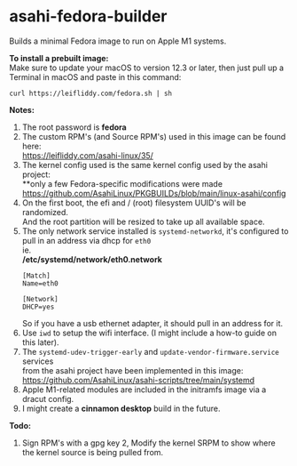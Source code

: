 # asahi-fedora-builder
  
Builds a minimal Fedora image to run on Apple M1 systems.

**To install a prebuilt image:**  
Make sure to update your macOS to version 12.3 or later, then just pull up a Terminal in macOS and paste in this command:
```
curl https://leifliddy.com/fedora.sh | sh
```

**Notes:** 
1. The root password is **fedora**
2. The custom RPM's (and Source RPM's) used in this image can be found here:  
   https://leifliddy.com/asahi-linux/35/
3. The kernel config used is the same kernel config used by the asahi project:  
   \*\*only a few Fedora-specific modifications were made  
   https://github.com/AsahiLinux/PKGBUILDs/blob/main/linux-asahi/config
4. On the first boot, the efi and / (root) filesystem UUID's will be randomized.  
   And the root partition will be resized to take up all available space.  
5. The only network service installed is ```systemd-networkd```, it's configured to pull in an address via dhcp for ```eth0```  
   ie.  
   **/etc/systemd/network/eth0.network**
   ```
   [Match]
   Name=eth0

   [Network]
   DHCP=yes
   ```
   So if you have a usb ethernet adapter, it should pull in an address for it.  
6. Use ```iwd``` to setup the wifi interface. (I might include a how-to guide on this later).
6. The ```systemd-udev-trigger-early``` and ```update-vendor-firmware.service``` services  
   from the asahi project have been implemented in this image:  
   https://github.com/AsahiLinux/asahi-scripts/tree/main/systemd
8. Apple M1-related modules are included in the initramfs image via a dracut config. 
9. I might create a **cinnamon desktop** build in the future. 

**Todo:**
1. Sign RPM's with a gpg key
2, Modify the kernel SRPM to show where the kernel source is being pulled from.

